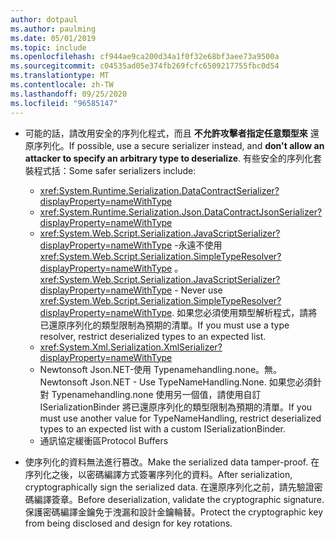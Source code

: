 ```yaml
---
author: dotpaul
ms.author: paulming
ms.date: 05/01/2019
ms.topic: include
ms.openlocfilehash: cf944ae9ca200d34a1f0f32e68bf3aee73a9500a
ms.sourcegitcommit: c04535ad05e374fb269fcfc6509217755fbc0d54
ms.translationtype: MT
ms.contentlocale: zh-TW
ms.lasthandoff: 09/25/2020
ms.locfileid: "96585147"
---
```

- <span data-ttu-id="9f334-101">可能的話，請改用安全的序列化程式，而且 **不允許攻擊者指定任意類型來** 還原序列化。</span><span class="sxs-lookup"><span data-stu-id="9f334-101">If possible, use a secure serializer instead, and **don't allow an attacker to specify an arbitrary type to deserialize**.</span></span> <span data-ttu-id="9f334-102">有些安全的序列化套裝程式括：</span><span class="sxs-lookup"><span data-stu-id="9f334-102">Some safer serializers include:</span></span>

  - <xref:System.Runtime.Serialization.DataContractSerializer?displayProperty=nameWithType>
  - <xref:System.Runtime.Serialization.Json.DataContractJsonSerializer?displayProperty=nameWithType>
  - <span data-ttu-id="9f334-103"><xref:System.Web.Script.Serialization.JavaScriptSerializer?displayProperty=nameWithType> -永遠不使用 <xref:System.Web.Script.Serialization.SimpleTypeResolver?displayProperty=nameWithType> 。</span><span class="sxs-lookup"><span data-stu-id="9f334-103"><xref:System.Web.Script.Serialization.JavaScriptSerializer?displayProperty=nameWithType> - Never use <xref:System.Web.Script.Serialization.SimpleTypeResolver?displayProperty=nameWithType>.</span></span> <span data-ttu-id="9f334-104">如果您必須使用類型解析程式，請將已還原序列化的類型限制為預期的清單。</span><span class="sxs-lookup"><span data-stu-id="9f334-104">If you must use a type resolver, restrict deserialized types to an expected list.</span></span>
  - <xref:System.Xml.Serialization.XmlSerializer?displayProperty=nameWithType>
  - <span data-ttu-id="9f334-105">Newtonsoft Json.NET-使用 Typenamehandling.none。無。</span><span class="sxs-lookup"><span data-stu-id="9f334-105">Newtonsoft Json.NET - Use TypeNameHandling.None.</span></span> <span data-ttu-id="9f334-106">如果您必須針對 Typenamehandling.none 使用另一個值，請使用自訂 ISerializationBinder 將已還原序列化的類型限制為預期的清單。</span><span class="sxs-lookup"><span data-stu-id="9f334-106">If you must use another value for TypeNameHandling, restrict deserialized types to an expected list with a custom ISerializationBinder.</span></span>
  - <span data-ttu-id="9f334-107">通訊協定緩衝區</span><span class="sxs-lookup"><span data-stu-id="9f334-107">Protocol Buffers</span></span>

- <span data-ttu-id="9f334-108">使序列化的資料無法進行篡改。</span><span class="sxs-lookup"><span data-stu-id="9f334-108">Make the serialized data tamper-proof.</span></span> <span data-ttu-id="9f334-109">在序列化之後，以密碼編譯方式簽署序列化的資料。</span><span class="sxs-lookup"><span data-stu-id="9f334-109">After serialization, cryptographically sign the serialized data.</span></span> <span data-ttu-id="9f334-110">在還原序列化之前，請先驗證密碼編譯簽章。</span><span class="sxs-lookup"><span data-stu-id="9f334-110">Before deserialization, validate the cryptographic signature.</span></span> <span data-ttu-id="9f334-111">保護密碼編譯金鑰免于洩漏和設計金鑰輪替。</span><span class="sxs-lookup"><span data-stu-id="9f334-111">Protect the cryptographic key from being disclosed and design for key rotations.</span></span>
